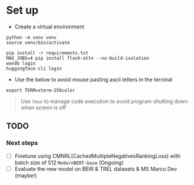 

# Set up
- Create a virtual environment
```
python -m venv venv
source venv/bin/activate

pip install -r requirements.txt
MAX_JOBS=4 pip install flash-attn --no-build-isolation
wandb login
huggingface-cli login
```
- Use the below to avoid mouse pasting ascii letters in the terninal
```
export TERM=xterm-256color
```
> Use `tmux` to manage code execution to avoid program shutting down when screen is off

## TODO
### Next steps
- [ ] Finetune using CMNRL(CachedMultipleNegativesRankingLoss) with batch size of 512 `ModernBERT-base` (Ongoing)
- [ ] Evaluate the new model on BEIR & TREL datasets & MS Marco Dev (maybe!)